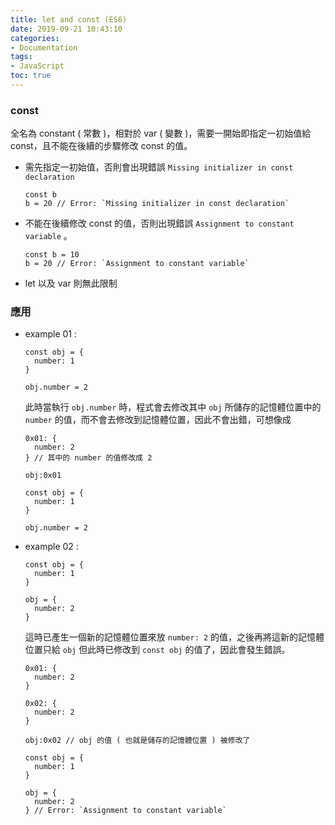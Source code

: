```yaml
---
title: let and const (ES6)
date: 2019-09-21 10:43:10
categories:
- Documentation
tags:
- JavaScript
toc: true
---
```

### const

全名為 constant ( 常數 )，相對於 var ( 變數 )，需要一開始即指定一初始值給 const，且不能在後續的步驟修改 const 的值。

<!-- more -->

- 需先指定一初始值，否則會出現錯誤 `Missing initializer in const declaration`

  ```
  const b
  b = 20 // Error: `Missing initializer in const declaration`
  ```

- 不能在後續修改 const 的值，否則出現錯誤 `Assignment to constant variable` 。

  ```
  const b = 10
  b = 20 // Error: `Assignment to constant variable`
  ```

- let 以及 var 則無此限制


### 應用
- example 01 :

    ```
    const obj = {
      number: 1
    }

    obj.number = 2
    ```

    此時當執行 `obj.number` 時，程式會去修改其中 `obj` 所儲存的記憶體位置中的  `number` 的值，而不會去修改到記憶體位置，因此不會出錯，可想像成

    ```
    0x01: {
      number: 2
    } // 其中的 number 的值修改成 2

    obj:0x01

    const obj = {
      number: 1
    }

    obj.number = 2
    ```

- example 02 :

    ```
    const obj = {
      number: 1
    }

    obj = {
      number: 2
    }
    ```

   這時已產生一個新的記憶體位置來放 `number: 2` 的值，之後再將這新的記憶體位置只給 `obj` 但此時已修改到 `const obj` 的值了，因此會發生錯誤。
    
    ```
    0x01: {
      number: 2
    }

    0x02: {
      number: 2
    }

    obj:0x02 // obj 的值 ( 也就是儲存的記憶體位置 ) 被修改了

    const obj = {
      number: 1
    }

    obj = {
      number: 2
    } // Error: `Assignment to constant variable`
    ```

